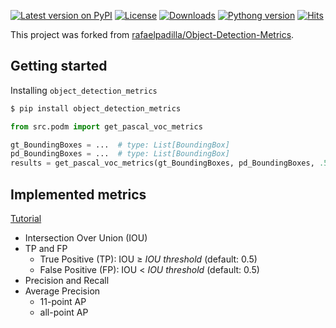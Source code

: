 [![Latest version on PyPI](https://img.shields.io/pypi/v/object_detection_metrics.svg)](https://pypi.python.org/pypi/object_detection_metrics)
[![License](https://img.shields.io/pypi/l/object_detection_metrics.svg)](https://opensource.org/licenses/BSD-3-Clause)
[![Downloads](https://img.shields.io/pypi/dm/object_detection_metrics.svg)](https://pypi.python.org/pypi/object_detection_metrics)
[![Pythong version](https://img.shields.io/pypi/pyversions/object_detection_metrics)](https://pypi.python.org/pypi/object_detection_metrics)
[![Hits](https://hits.dwyl.com/yfpeng/object_detection_metrics.svg)](https://hits.dwyl.com/yfpeng/object_detection_metrics)


This project was forked from [rafaelpadilla/Object-Detection-Metrics](https://github.com/rafaelpadilla/Object-Detection-Metrics).

## Getting started

Installing `object_detection_metrics`

```bash
$ pip install object_detection_metrics
```

```python
from src.podm import get_pascal_voc_metrics

gt_BoundingBoxes = ...  # type: List[BoundingBox]
pd_BoundingBoxes = ...  # type: List[BoundingBox]
results = get_pascal_voc_metrics(gt_BoundingBoxes, pd_BoundingBoxes, .5)
```

## Implemented metrics

[Tutorial](https://medium.com/@jonathan_hui/map-mean-average-precision-for-object-detection-45c121a31173)

-   Intersection Over Union (IOU)
-   TP and FP
    -   True Positive (TP): IOU ≥ *IOU threshold* (default: 0.5)
    -   False Positive (FP): IOU \< *IOU threshold* (default: 0.5)
-   Precision and Recall
-   Average Precision
    -   11-point AP
    -   all-point AP
